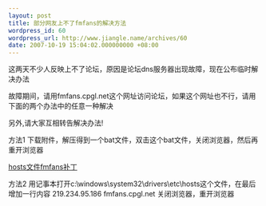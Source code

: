 ```yaml
---
layout: post
title: 部分网友上不了fmfans的解决方法
wordpress_id: 60
wordpress_url: http://www.jiangle.name/archives/60
date: 2007-10-19 15:04:02.000000000 +08:00
---
```

这两天不少人反映上不了论坛，原因是论坛dns服务器出现故障，现在公布临时解决办法

故障期间，请用fmfans.cpgl.net这个网址访问论坛，如果这个网址也不行，请用下面的两个办法中的任意一种解决

另外,请大家互相转告解决办法!

方法1
下载附件，解压得到一个bat文件，双击这个bat文件，关闭浏览器，然后再重开浏览器

<a href="http://www.jiangle.name/wp-content/uploads/2007/10/20071019_c0b60b55a80338fb0b2dkhojcspb7waa.zip" title="hosts文件fmfans补丁">hosts文件fmfans补丁</a>

方法2
用记事本打开c:\windows\system32\drivers\etc\hosts这个文件，在最后增加一行内容
219.234.95.186 fmfans.cpgl.net
关闭浏览器，重开浏览器
